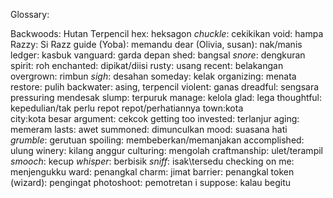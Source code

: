Glossary:

Backwoods: Hutan Terpencil
hex: heksagon
*chuckle*: cekikikan
void: hampa
Razzy: Si Razz
guide (Yoba): memandu
dear (Olivia, susan): nak/manis
ledger: kasbuk
vanguard: garda depan
shed: bangsal
*snore*: dengkuran
spirit: roh
enchanted: dipikat/diisi
rusty: usang
recent: belakangan
overgrown: rimbun
*sigh*: desahan
someday: kelak
organizing: menata
restore: pulih
backwater: asing, terpencil
violent: ganas
dreadful: sengsara
pressuring mendesak
slump: terpuruk
manage: kelola
glad: lega
thoughtful: kepedulian/tak perlu repot repot/perhatiannya
town:kota  
city:kota besar
argument: cekcok
getting too invested: terlanjur
aging: memeram
lasts: awet
summoned: dimunculkan
mood: suasana hati
*grumble*: gerutuan
spoiling: membeberkan/memanjakan
accomplished: ulung
winery: kilang anggur
culturing: mengolah
craftmanship: ulet/terampil
*smooch*: kecup
*whisper*: berbisik
*sniff*: isak\tersedu
checking on me: menjengukku
ward: penangkal
charm: jimat
barrier: penangkal
token (wizard): pengingat
photoshoot: pemotretan
i suppose: kalau begitu